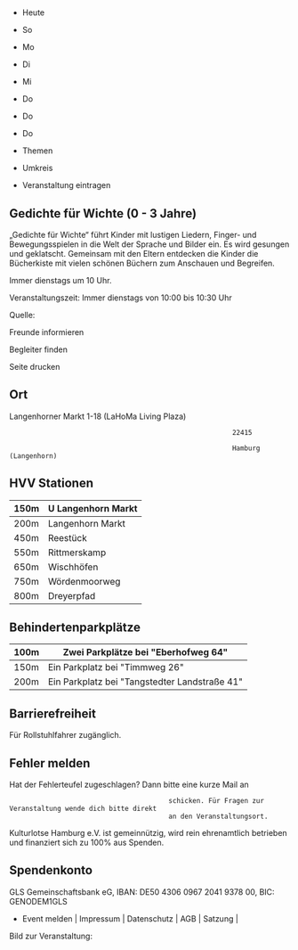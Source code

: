 # 

- Heute
- So
- Mo
- Di
- Mi
- Do
- Do
- Do

- Themen
- Umkreis

- Veranstaltung eintragen

## Gedichte für Wichte (0 - 3 Jahre)

<!-- image -->

„Gedichte für Wichte“ führt Kinder mit lustigen Liedern, Finger- und Bewegungsspielen in die Welt der Sprache und Bilder ein. 
Es wird gesungen und geklatscht. Gemeinsam mit den Eltern entdecken die Kinder die Bücherkiste mit vielen schönen Büchern zum Anschauen und Begreifen.

Immer dienstags um 10 Uhr.

Veranstaltungszeit: Immer dienstags von 10:00 bis 10:30 Uhr

Quelle:

Freunde informieren

Begleiter finden

Seite drucken

## Ort

Langenhorner Markt 1-18 (LaHoMa Living Plaza)

				                                            22415 

				                                            Hamburg (Langenhorn)

## HVV Stationen

| 150m   | U Langenhorn Markt   |
|--------|----------------------|
| 200m   | Langenhorn Markt     |
| 450m   | Reestück             |
| 550m   | Rittmerskamp         |
| 650m   | Wischhöfen           |
| 750m   | Wördenmoorweg        |
| 800m   | Dreyerpfad           |

## Behindertenparkplätze

| 100m   | Zwei Parkplätze bei "Eberhofweg  64"           |
|--------|------------------------------------------------|
| 150m   | Ein Parkplatz bei "Timmweg  26"                |
| 200m   | Ein Parkplatz bei "Tangstedter Landstraße  41" |

## Barrierefreiheit

Für Rollstuhlfahrer zugänglich.

## Fehler melden

Hat der Fehlerteufel zugeschlagen? Dann bitte eine kurze Mail an
											
											schicken. Für Fragen zur Veranstaltung wende dich bitte direkt
											an den Veranstaltungsort.

Kulturlotse Hamburg e.V. ist gemeinnützig, wird rein ehrenamtlich betrieben und finanziert sich zu 100% aus Spenden.

## Spendenkonto

GLS Gemeinschaftsbank eG, IBAN: DE50 4306 0967 2041 9378 00, BIC: GENODEM1GLS

- Event melden | Impressum | Datenschutz | AGB | Satzung |

Bild zur Veranstaltung:

<!-- image -->